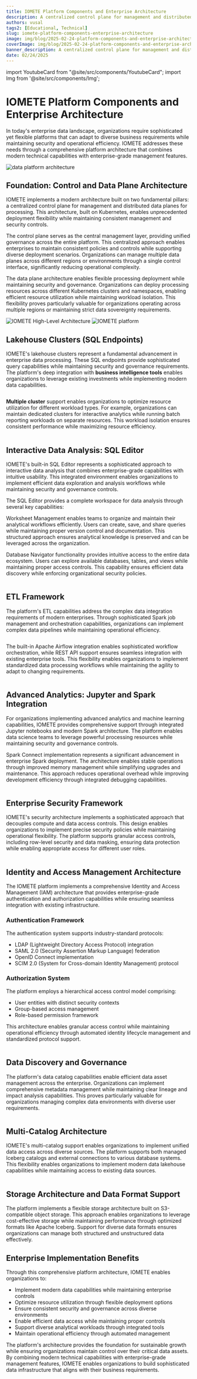 ```yaml
---
title: IOMETE Platform Components and Enterprise Architecture
description: A centralized control plane for management and distributed data planes for processing
authors: vusal
tags2: [Educational, Technical]
slug: iomete-platform-components-enterprise-architecture
image: img/blog/2025-02-24-platform-components-and-enterprise-architecture/cover.png
coverImage: img/blog/2025-02-24-platform-components-and-enterprise-architecture/cover.png
banner_description: A centralized control plane for management and distributed data planes for processing
date: 02/24/2025
---
```


import YoutubeCard from "@site/src/components/YoutubeCard";
import Img from '@site/src/components/Img';

# **IOMETE Platform Components and Enterprise Architecture**

In today's enterprise data landscape, organizations require sophisticated yet flexible platforms that can adapt to diverse business requirements while maintaining security and operational efficiency. IOMETE addresses these needs through a comprehensive platform architecture that combines modern technical capabilities with enterprise-grade management features.

<Img src="/img/blog/2025-02-24-platform-components-and-enterprise-architecture/data-platform-architecture.png" alt="data platform architecture" maxWidth="500px" centered borderless/>

## **Foundation: Control and Data Plane Architecture**

IOMETE implements a modern architecture built on two fundamental pillars: a centralized control plane for management and distributed data planes for processing. This architecture, built on Kubernetes, enables unprecedented deployment flexibility while maintaining consistent management and security controls.

The control plane serves as the central management layer, providing unified governance across the entire platform. This centralized approach enables enterprises to maintain consistent policies and controls while supporting diverse deployment scenarios. Organizations can manage multiple data planes across different regions or environments through a single control interface, significantly reducing operational complexity.

The data plane architecture enables flexible processing deployment while maintaining security and governance. Organizations can deploy processing resources across different Kubernetes clusters and namespaces, enabling efficient resource utilization while maintaining workload isolation. This flexibility proves particularly valuable for organizations operating across multiple regions or maintaining strict data sovereignty requirements.

<Img src="/img/blog/2025-02-24-platform-components-and-enterprise-architecture/iomete-high-level-data-architecture.png" alt="IOMETE High-Level Architecture" maxWidth="500px" centered borderless/>

<Img src="/img/blog/2025-02-24-platform-components-and-enterprise-architecture/iomete-platform.png" alt="IOMETE platform" maxWidth="500px" centered borderless/>

## **Lakehouse Clusters (SQL Endpoints)**

IOMETE's lakehouse clusters represent a fundamental advancement in enterprise data processing. These SQL endpoints provide sophisticated query capabilities while maintaining security and governance requirements. The platform's deep integration with **business intelligence tools** enables organizations to leverage existing investments while implementing modern data capabilities.

<Img src="/img/blog/2025-02-24-platform-components-and-enterprise-architecture/lakehouse-cluster-sql-endpoints.png" alt="" maxWidth="500px" centered borderless/>

**Multiple cluster** support enables organizations to optimize resource utilization for different workload types. For example, organizations can maintain dedicated clusters for interactive analytics while running batch reporting workloads on separate resources. This workload isolation ensures consistent performance while maximizing resource efficiency.

<Img src="/img/blog/2025-02-24-platform-components-and-enterprise-architecture/multiple-cluster-support.png" alt="" maxWidth="500px" centered borderless/>

## **Interactive Data Analysis: SQL Editor**

IOMETE's built-in SQL Editor represents a sophisticated approach to interactive data analysis that combines enterprise-grade capabilities with intuitive usability. This integrated environment enables organizations to implement efficient data exploration and analysis workflows while maintaining security and governance controls.

The SQL Editor provides a complete workspace for data analysis through several key capabilities:

Worksheet Management enables teams to organize and maintain their analytical workflows efficiently. Users can create, save, and share queries while maintaining proper version control and documentation. This structured approach ensures analytical knowledge is preserved and can be leveraged across the organization.

Database Navigator functionality provides intuitive access to the entire data ecosystem. Users can explore available databases, tables, and views while maintaining proper access controls. This capability ensures efficient data discovery while enforcing organizational security policies.

<Img src="/img/blog/2025-02-24-platform-components-and-enterprise-architecture/datalakehouse-with-sql-editor.png" alt="" maxWidth="500px" centered borderless/>

## **ETL Framework**

The platform's ETL capabilities address the complex data integration requirements of modern enterprises. Through sophisticated Spark job management and orchestration capabilities, organizations can implement complex data pipelines while maintaining operational efficiency.

<Img src="/img/blog/2025-02-24-platform-components-and-enterprise-architecture/etl-framework.png" alt="" maxWidth="500px" centered borderless/>

The built-in Apache Airflow integration enables sophisticated workflow orchestration, while REST API support ensures seamless integration with existing enterprise tools. This flexibility enables organizations to implement standardized data processing workflows while maintaining the agility to adapt to changing requirements.

<Img src="/img/blog/2025-02-24-platform-components-and-enterprise-architecture/apache-airflow-integration-lakehouse.png" alt="" maxWidth="500px" centered borderless/>

## **Advanced Analytics: Jupyter and Spark Integration**

For organizations implementing advanced analytics and machine learning capabilities, IOMETE provides comprehensive support through integrated Jupyter notebooks and modern Spark architecture. The platform enables data science teams to leverage powerful processing resources while maintaining security and governance controls.

Spark Connect implementation represents a significant advancement in enterprise Spark deployment. The architecture enables stable operations through improved memory management while simplifying upgrades and maintenance. This approach reduces operational overhead while improving development efficiency through integrated debugging capabilities.

<Img src="/img/blog/2025-02-24-platform-components-and-enterprise-architecture/jupyter-spark-integration.png" alt="" maxWidth="500px" centered borderless/>

## **Enterprise Security Framework**

IOMETE's security architecture implements a sophisticated approach that decouples compute and data access controls. This design enables organizations to implement precise security policies while maintaining operational flexibility. The platform supports granular access controls, including row-level security and data masking, ensuring data protection while enabling appropriate access for different user roles.

<Img src="/img/blog/2025-02-24-platform-components-and-enterprise-architecture/enterprise-security-framework.png" alt="" maxWidth="500px" centered borderless/>

## **Identity and Access Management Architecture**

The IOMETE platform implements a comprehensive Identity and Access Management (IAM) architecture that provides enterprise-grade authentication and authorization capabilities while ensuring seamless integration with existing infrastructure.

### **Authentication Framework**

The authentication system supports industry-standard protocols:

- LDAP (Lightweight Directory Access Protocol) integration
- SAML 2.0 (Security Assertion Markup Language) federation
- OpenID Connect implementation
- SCIM 2.0 (System for Cross-domain Identity Management) protocol

### **Authorization System**

The platform employs a hierarchical access control model comprising:

- User entities with distinct security contexts
- Group-based access management
- Role-based permission framework

This architecture enables granular access control while maintaining operational efficiency through automated identity lifecycle management and standardized protocol support.

<Img src="/img/blog/2025-02-24-platform-components-and-enterprise-architecture/identity-and-access-management.png" alt="" maxWidth="500px" centered borderless/>

## **Data Discovery and Governance**

The platform's data catalog capabilities enable efficient data asset management across the enterprise. Organizations can implement comprehensive metadata management while maintaining clear lineage and impact analysis capabilities. This proves particularly valuable for organizations managing complex data environments with diverse user requirements.

<Img src="/img/blog/2025-02-24-platform-components-and-enterprise-architecture/data-catalog.png" alt="" maxWidth="500px" centered borderless/>

## **Multi-Catalog Architecture**

IOMETE's multi-catalog support enables organizations to implement unified data access across diverse sources. The platform supports both managed Iceberg catalogs and external connections to various database systems. This flexibility enables organizations to implement modern data lakehouse capabilities while maintaining access to existing data sources.

<Img src="/img/blog/2025-02-24-platform-components-and-enterprise-architecture/spark-catalogs.png" alt="" maxWidth="500px" centered borderless/>

## **Storage Architecture and Data Format Support**

The platform implements a flexible storage architecture built on S3-compatible object storage. This approach enables organizations to leverage cost-effective storage while maintaining performance through optimized formats like Apache Iceberg. Support for diverse data formats ensures organizations can manage both structured and unstructured data effectively.

## **Enterprise Implementation Benefits**

Through this comprehensive platform architecture, IOMETE enables organizations to:

- Implement modern data capabilities while maintaining enterprise controls
- Optimize resource utilization through flexible deployment options
- Ensure consistent security and governance across diverse environments
- Enable efficient data access while maintaining proper controls
- Support diverse analytical workloads through integrated tools
- Maintain operational efficiency through automated management

The platform's architecture provides the foundation for sustainable growth while ensuring organizations maintain control over their critical data assets. By combining modern technical capabilities with enterprise-grade management features, IOMETE enables organizations to build sophisticated data infrastructure that aligns with their business requirements.
